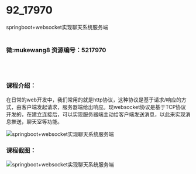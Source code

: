 # 92_17970
springboot+websocket实现聊天系统服务端
<br/></br>
<h3>微:mukewang8 资源编号：5217970</h3>
<br/></br>
<h3>课程介绍：</h3>
<p>在日常的web开发中，我们常用的就是http协议，这种协议是基于请求/响应的方式，由客户端发起请求，服务器端给出响应。现websocket协议是基于TCP协议开发的，在建立连接后，可以实现服务器端主动给客户端发送消息，以此来实现消息推送，聊天室等功能。</p>
<p><img src="https://www.ko996.com/wp-content/uploads/img/2021/01/1-117-300x216.png" alt="springboot+websocket实现聊天系统服务端"></p>
<div class="info-desc">
<h3>课程截图：</h3>
<p><img src="https://www.ko996.com/wp-content/uploads/img/2021/01/2-134.png" alt="springboot+websocket实现聊天系统服务端"></p>


			
</div>
